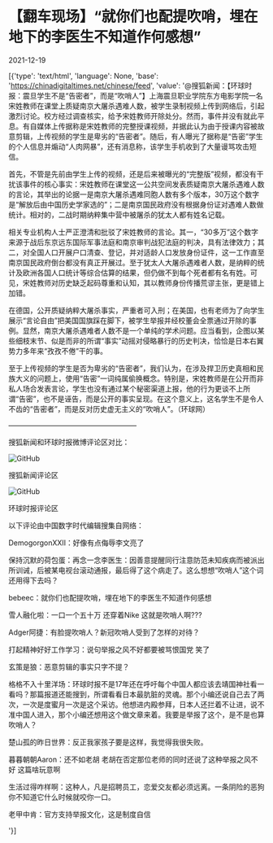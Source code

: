 # 【翻车现场】“就你们也配提吹哨，埋在地下的李医生不知道作何感想”

2021-12-19

[{'type': 'text/html', 'language': None, 'base': 'https://chinadigitaltimes.net/chinese/feed', 'value': '@搜狐新闻：【环球时报：震旦学生不是“告密者”，而是“吹哨人”】上海震旦职业学院东方电影学院一名宋姓教师在课堂上质疑南京大屠杀遇难人数，被学生录制视频上传到网络后，引起激烈讨论。校方经过调查核实，给予宋姓教师开除处分。然而，事件并没有就此平息。有自媒体上传据称是宋姓教师的完整授课视频，并据此认为由于授课内容被故意剪辑，上传视频的学生是卑劣的“告密者”。随后，有人曝光了据称是“告密”学生的个人信息并煽动“人肉网暴”，还有消息称，该学生手机收到了大量谩骂攻击短信。

首先，不管是先前由学生上传的视频，还是后来被曝光的“完整版”视频，都没有干扰该事件的核心事实：宋姓教师在课堂这一公共空间发表质疑南京大屠杀遇难人数的言论，其举出的论据一是南京大屠杀遇难同胞人数有多个版本，30万这个数字是“解放后由中国历史学家选的”；二是南京国民政府没有根据身份证对遇难人数做统计。相对的，二战时期纳粹集中营中被屠杀的犹太人都有姓名记载。

相关专业机构人士严正澄清和批驳了宋姓教师的言论。其一，“30多万”这个数字来源于战后东京远东国际军事法庭和南京审判战犯法庭的判决，具有法律效力；其二，对全国人口开展户口清查、登记，并对适龄人口发放身份证件，这一工作直至南京国民政府倒台都没有真正开展过。至于犹太人大屠杀遇难者人数，是纳粹的统计及欧洲各国人口统计等综合估算的结果，但仍做不到每个死者都有名有姓。可见，宋姓教师对历史缺乏起码尊重和认知，其以教师身份传播荒谬主张，更是错上加错。

在德国，公开质疑纳粹大屠杀事实，严重者可入刑；在美国，也有老师为了向学生展示“言论自由”把美国国旗踩在脚下，被学生举报并经校董会全票通过开除的事例。显然，南京大屠杀遇难者人数不是一个单纯的学术问题。应当看到，企图以某些细枝末节、似是而非的所谓“事实”动摇对侵略暴行的历史判决，恰恰是日本右翼势力多年来“孜孜不倦”干的事。

至于上传视频的学生是否为卑劣的“告密者”，我们认为，在涉及捍卫历史真相和民族大义的问题上，使用“告密”一词纯属偷换概念。特别是，宋姓教师是在公开而非私人场合发表言论，学生也没有通过某个秘密渠道上报，他的行为更谈不上所谓“告密”，也不是诬告，而是公开的事实呈现。在这个意义上，这名学生不是令人不齿的“告密者”，而是反对历史虚无主义的“吹哨人”。（环球网）

——————————————————

搜狐新闻和环球时报微博评论区对比：

![GitHub](https://chinadigitaltimes.net/chinese/files/2021/12/hqsb2.png)

搜狐新闻评论区

![GitHub](https://chinadigitaltimes.net/chinese/files/2021/12/hqsb1.png)

环球时报评论区

以下评论由中国数字时代编辑搜集自网络：



DemogorgonXXII：好像有点侮辱李文亮了

保持沉默的荷包蛋：再念一念李医生：因善意提醒同行注意防范未知疾病而被派出所训诫，后被某电视台滚动通报，最后得了这个病走了。这么想想“吹哨人”这个词还用得下去吗？

bebeec：就你们也配提吹哨，埋在地下的李医生不知道作何感想

雪人融化啦：一口一个五十万 还穿着Nike 这就是吹哨人啊???

Adger阿捷：有脸提吹哨人？新冠吹哨人受到了怎样的对待？

打起精神好好工作学习：说句举报之风不好都要被骂恨国党 笑了

玄策是狼：恶意剪辑的事实只字不提？

格格不入十里洋场：环球时报不是17年还在呼吁每个中国人都应该去靖国神社看一看吗？那篇报道还能搜到，所谓看看日本最肮脏的灵魂。那个小编还说自己去了两次，一次是度蜜月一次是这个采访。他想进内殿参拜，日本人还拦着不让进，说不准中国人进入，那个小编还想用这个做文章来着。我要是举报了这个，是不是也算吹哨人？

楚山孤的昨日世界：反正我家孩子要是这样，我觉得我很失败。

暮暮朝朝Aaron：还不如老胡 老胡在否定那位老师的同时还说了这种举报之风不好 这篇啥玩意啊

生活过得咋样啊：这种人，凡是招聘员工，恋爱交友都必须远离。一条阴险的恶狗你不知道它什么时候就咬你一口。

老甲中肯：官方支持举报文化，这是制度自信

'}]